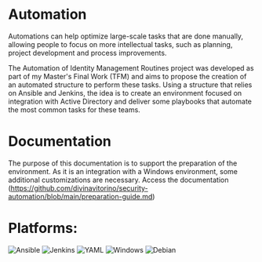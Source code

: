 # Automation

Automations can help optimize large-scale tasks that are done manually, allowing people to focus on more intellectual tasks, such as planning, project development and process improvements.

The Automation of Identity Management Routines project was developed as part of my Master's Final Work (TFM) and aims to propose the creation of an automated structure to perform these tasks.
Using a structure that relies on Ansible and Jenkins, the idea is to create an environment focused on integration with Active Directory and deliver some playbooks that automate the most common tasks for these teams.

# Documentation

The purpose of this documentation is to support the preparation of the environment. As it is an integration with a Windows environment, some additional customizations are necessary.
Access the documentation (https://github.com/divinavitorino/security-automation/blob/main/preparation-guide.md)


# Platforms:
![Ansible](https://img.shields.io/badge/ansible-%231A1918.svg?style=for-the-badge&logo=ansible&logoColor=white)
![Jenkins](https://img.shields.io/badge/jenkins-%232C5263.svg?style=for-the-badge&logo=jenkins&logoColor=white)
![YAML](https://img.shields.io/badge/yaml-%23ffffff.svg?style=for-the-badge&logo=yaml&logoColor=151515)
![Windows](https://img.shields.io/badge/Windows-0078D6?style=for-the-badge&logo=windows&logoColor=white)
![Debian](https://img.shields.io/badge/Debian-D70A53?style=for-the-badge&logo=debian&logoColor=white)
